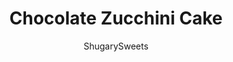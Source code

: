 ---
layout: ../../layouts/MarkdownPostLayout.astro
title: Chocolate Zucchini Cake
author: ShugarySweets
pubDate: 2019-01-15
description: "Do you have a garden overflowing with fresh zucchini this time of year? Put them to good use with this Chocolate Zucchini Cake! Covered with an irresistible chocolate glaze, this Bundt cake is dark and rich with the perfect amount of sweetness."
image_url: https://www.shugarysweets.com/wp-content/uploads/2014/08/chocolate-zucchini-cake-facebook.jpg
tags: ["Cake","American"]
calories: 501
protein: 6
carbohydrates: 62
fats: 27
fiber: 3
ingredients: ["1/2 cup unsalted butter, softened","1 3/4 cup granulated sugar","1 teaspoon baking soda","1/2 teaspoon baking powder","1/2 teaspoon kosher salt","1/2 cup vegetable oil","1 teaspoon vanilla extract","1/2 cup milk ","2 large eggs","2 1/2 cups all-purpose flour","3/4 cup dark chocolate unsweetened cocoa powder","1 teaspoon espresso powder","3 cups shredded zucchini","1 cup semi-sweet chocolate morsels","6 Tablespoons heavy whipping cream","1 1/2 cup milk chocolate morsels"]
serves: 16
time: "1 hour 30 minutes"
prepTime: "30 minutes"
instructions: ["Generously grease a 12-cup Bundt pan with baking spray. Set aside. Preheat oven to 325 degrees F.","In a large mixing bowl, beat butter, sugar, baking soda, baking powder, salt, and oil together until blended. Add vanilla, milk, and eggs and beat for 2-3 minutes.","Add flour, cocoa, and espresso powder and beat an additional 2-3 minutes until well combined. Fold in shredded zucchini and semi-sweet chocolate chips.","Pour into prepared baking dish and bake for 60-65 minutes.","Remove and cool about 15 minutes in pan. Place a serving plate over top of pan and invert cake, tapping gently if needed. Allow to cool completely.","For the glaze, heat the cream in a double boiler (or a glass bowl set over 1inch of boiling water). Whisk in chocolate until smooth. Remove from heat and allow to cool about 15 minutes.","Before adding glaze, rip strips of parchment paper and place under edges of cake. Drizzle glaze over top of cake. Allow to set, about 15 minutes. Remove strips of paper (and your cake plate will remain nice and clean)!"]
nutrition: ["501 calories","62 grams carbohydrates","50 milligrams cholesterol","27 grams fat","3 grams fiber","6 grams protein","13 grams saturated fat","193 milligrams sodium","42 grams sugar","0 grams trans fat","13 grams unsaturated fat"]
---